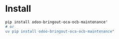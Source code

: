 # Install

```bash
pip install odoo-bringout-oca-ocb-maintenance"
# or
uv pip install odoo-bringout-oca-ocb-maintenance"
```
